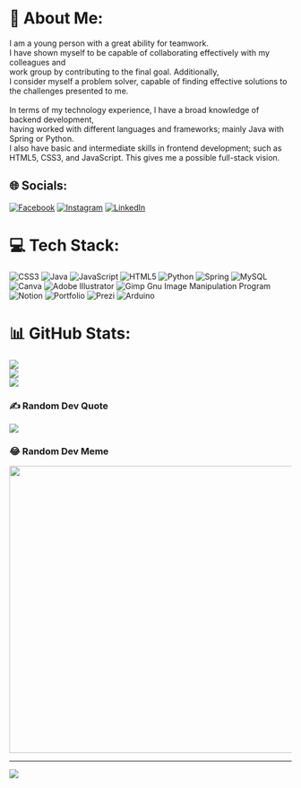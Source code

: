 # 💫 About Me:
I am a young person with a great ability for teamwork.<br>I have shown myself to be capable of collaborating effectively with my colleagues and <br>work group by contributing to the final goal. Additionally,<br>I consider myself a problem solver, capable of finding effective solutions to the challenges presented to me.<br><br>In terms of my technology experience, I have a broad knowledge of backend development,<br>having worked with different languages and frameworks; mainly Java with Spring or Python. <br>I also have basic and intermediate skills in frontend development; such as HTML5, CSS3, and JavaScript. This gives me a possible full-stack vision.<br>


## 🌐 Socials:
[![Facebook](https://img.shields.io/badge/Facebook-%231877F2.svg?logo=Facebook&logoColor=white)](https://facebook.com/ivancarreton21) [![Instagram](https://img.shields.io/badge/Instagram-%23E4405F.svg?logo=Instagram&logoColor=white)](https://instagram.com/Ivancarreton21) [![LinkedIn](https://img.shields.io/badge/LinkedIn-%230077B5.svg?logo=linkedin&logoColor=white)](https://linkedin.com/in/ivan-c-92076310b) 

# 💻 Tech Stack:
![CSS3](https://img.shields.io/badge/css3-%231572B6.svg?style=for-the-badge&logo=css3&logoColor=white) ![Java](https://img.shields.io/badge/java-%23ED8B00.svg?style=for-the-badge&logo=java&logoColor=white) ![JavaScript](https://img.shields.io/badge/javascript-%23323330.svg?style=for-the-badge&logo=javascript&logoColor=%23F7DF1E) ![HTML5](https://img.shields.io/badge/html5-%23E34F26.svg?style=for-the-badge&logo=html5&logoColor=white) ![Python](https://img.shields.io/badge/python-3670A0?style=for-the-badge&logo=python&logoColor=ffdd54) ![Spring](https://img.shields.io/badge/spring-%236DB33F.svg?style=for-the-badge&logo=spring&logoColor=white) ![MySQL](https://img.shields.io/badge/mysql-%2300f.svg?style=for-the-badge&logo=mysql&logoColor=white) ![Canva](https://img.shields.io/badge/Canva-%2300C4CC.svg?style=for-the-badge&logo=Canva&logoColor=white) ![Adobe Illustrator](https://img.shields.io/badge/adobeillustrator-%23FF9A00.svg?style=for-the-badge&logo=adobeillustrator&logoColor=white) ![Gimp Gnu Image Manipulation Program](https://img.shields.io/badge/Gimp-657D8B?style=for-the-badge&logo=gimp&logoColor=FFFFFF) ![Notion](https://img.shields.io/badge/Notion-%23000000.svg?style=for-the-badge&logo=notion&logoColor=white) ![Portfolio](https://img.shields.io/badge/Portfolio-%23000000.svg?style=for-the-badge&logo=firefox&logoColor=#FF7139) ![Prezi](https://img.shields.io/badge/Prezi-%23000000.svg?style=for-the-badge&logo=Prezi&logoColor=white) ![Arduino](https://img.shields.io/badge/-Arduino-00979D?style=for-the-badge&logo=Arduino&logoColor=white)
# 📊 GitHub Stats:
![](https://github-readme-stats.vercel.app/api?username=Ivanbbarker&theme=dark&hide_border=false&include_all_commits=false&count_private=false)<br/>
![](https://github-readme-streak-stats.herokuapp.com/?user=Ivanbbarker&theme=dark&hide_border=false)<br/>
![](https://github-readme-stats.vercel.app/api/top-langs/?username=Ivanbbarker&theme=dark&hide_border=false&include_all_commits=false&count_private=false&layout=compact)

### ✍️ Random Dev Quote
![](https://quotes-github-readme.vercel.app/api?type=horizontal&theme=radical)

### 😂 Random Dev Meme
<img src="https://random-memer.herokuapp.com/" width="512px"/>

---
[![](https://visitcount.itsvg.in/api?id=Ivanbbarker&icon=0&color=0)](https://visitcount.itsvg.in)
